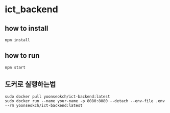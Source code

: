 # ict_backend

## how to install
```
npm install
```

## how to run

```
npm start
```

## 도커로 실행하는법

```
sudo docker pull yoonseokch/ict-backend:latest
sudo docker run --name your-name -p 8080:8080 --detach --env-file .env --rm yoonseokch/ict-backend:latest
```


